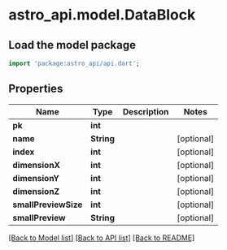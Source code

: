 # astro_api.model.DataBlock

## Load the model package
```dart
import 'package:astro_api/api.dart';
```

## Properties
Name | Type | Description | Notes
------------ | ------------- | ------------- | -------------
**pk** | **int** |  | 
**name** | **String** |  | [optional] 
**index** | **int** |  | [optional] 
**dimensionX** | **int** |  | [optional] 
**dimensionY** | **int** |  | [optional] 
**dimensionZ** | **int** |  | [optional] 
**smallPreviewSize** | **int** |  | [optional] 
**smallPreview** | **String** |  | [optional] 

[[Back to Model list]](../README.md#documentation-for-models) [[Back to API list]](../README.md#documentation-for-api-endpoints) [[Back to README]](../README.md)


